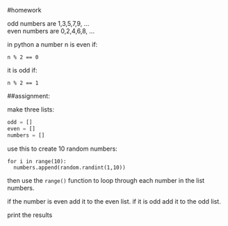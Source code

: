 #homework

odd numbers are 1,3,5,7,9, ...
<br/>
even numbers are 0,2,4,6,8, ...

 in python a number n is even if:
 
 `n % 2 == 0`
 
 it is odd if:
 
 `n % 2 == 1`
 
 ##assignment:
 
 make three lists:

```python
odd = []
even = [] 
numbers = []
```

use this to create 10 random numbers:

```
for i in range(10):
  numbers.append(random.randint(1,10))
```


then use the `range()` function to loop
through each number in the list numbers. 

if the number is even
add it to the even list. if it is odd
add it to the odd list.

print the results
